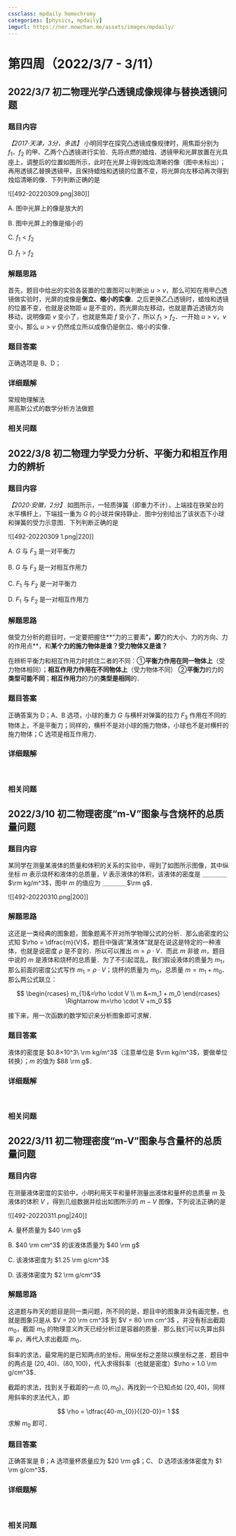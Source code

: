 ```yaml
---
cssclass: mpdaily homochromy
categories: [physics, mpdaily]
imgurl: https://ner.mowchan.me/assets/images/mpdaily/
---
```


# 第四周（2022/3/7 - 3/11）


## 2022/3/7 初二物理光学凸透镜成像规律与替换透镜问题

### 题目内容

*【2017·天津，3分，多选】* 小明同学在探究凸透镜成像规律时，用焦距分别为 $f_1$、$f_2$ 的甲、乙两个凸透镜进行实验．先将点燃的蜡烛、透镜甲和光屏放置在光具座上，调整后的位置如图所示，此时在光屏上得到烛焰清晰的像（图中未标出）；再用透镜乙替换透镜甲，且保持蜡烛和透镜的位置不变，将光屏向左移动再次得到烛焰清晰的像．下列判断正确的是

![[492-20220309.png\|380]]

A. 图中光屏上的像是放大的

B. 图中光屏上的像是缩小的

C. $f_1<f_2$

D. $f_1>f_2$

### 解题思路

首先，题目中给出的实验各装置的位置图可以判断出 $u > v$，那么可知在用甲凸透镜做实验时，光屏的成像是**倒立、缩小的实像**．之后更换乙凸透镜时，蜡烛和透镜的位置不变，也就是说物距 $u$ 是不变的，而光屏向左移动，也就是靠近透镜方向移动，说明像距 $v$ 变小了，也就是焦距 $f$ 变小了，所以 $f_1 > f_2$．一开始 $u > v$，$v$ 变小，那么 $u > v$ 仍然成立所以成像仍是倒立、缩小的实像．

### 题目答案

正确选项是 B、D；

### 详细题解

常规物理解法
<br>
用高斯公式的数学分析方法做题
<br>

### 相关问题




## 2022/3/8 初二物理力学受力分析、平衡力和相互作用力的辨析

### 题目内容

*【2020·安徽，2分】* 如图所示，一轻质弹簧（即重力不计），上端挂在铁架台的水平横杆上，下端挂一重为 $G$  的小球并保持静止．图中分别给出了该状态下小球和弹簧的受力示意图．下列判断正确的是

![[492-20220309 1.png\|220]]

A. $G$ 与 $F_3$ 是一对平衡力

B. $G$ 与 $F_3$ 是一对相互作用力

C. $F_1$ 与 $F_2$ 是一对平衡力

D. $F_1$ 与 $F_2$ 是一对相互作用力

### 解题思路

做受力分析的题目时，一定要把握住**“力的三要素”**，即**力的大小、力的方向、力的作用点**，和**某个力的施力物体是谁？受力物体又是谁？**

在辨析平衡力和相互作用力时抓住二者的不同：①**平衡力作用在同一物体上**（受力物体相同）；**相互作用力作用在不同物体上**（受力物体不同） ②**平衡力**的力的**类型可能不同**；**相互作用力**的力的**类型是相同**的．


### 题目答案

正确答案为 D；A、B 选项，小球的重力 $G$ 与横杆对弹簧的拉力 $F_3$  作用在不同的物体上，不是平衡力；同样的，横杆不是对小球的施力物体，小球也不是对横杆的施力物体；C 选项是相互作用力．


### 详细题解

<br>

### 相关问题




## 2022/3/10 初二物理密度“m-V”图象与含烧杯的总质量问题

### 题目内容
   

某同学在测量某液体的质量和体积的关系的实验中，得到了如图所示图像，其中纵坐标 $m$ 表示烧杯和液体的总质量，$V$ 表示液体的体积，该液体的密度是 ＿＿＿＿$\rm kg/m^3$，图中 $m$ 的值应为 ＿＿＿＿$\rm g$．

![[492-20220310.png\|200]]

### 解题思路

这还是一类经典的图象题，图象题离不开对所学物理公式的分析．那么由密度的公式知 $\rho = \dfrac{m}{V}$，题目中强调“某液体”就是在说这是特定的一种液体，也就是说密度 $\rho$ 是不变的．所以可以推出 $m=\rho \cdot V$．而此 $m$ 非彼 $m$，题目中说的 $m$ 是液体和烧杯的总质量．为了不引起混乱，我们假设液体的质量为 $m_1$，那么前面的密度公式写作 $m_1=\rho \cdot V$；烧杯的质量为 $m_0$，总质量 $m=m_1 + m_0$．那么两公式联立：

$$
\begin{rcases}
m_{1}&=\rho \cdot V \\
m &=m_1 + m_0
\end{rcases}
\Rightarrow m=\rho \cdot V +m_0
$$

接下来，用一次函数的数学知识来分析图象即可求解．


### 题目答案

液体的密度是 $0.8×10^3\ \rm kg/m^3$（注意单位是 $\rm kg/m^3$，要做单位转换）；$m$ 的值为 $88 \rm g$．


### 详细题解

<br>

### 相关问题




## 2022/3/11 初二物理密度“m-V”图象与含量杯的总质量问题

### 题目内容

在测量液体密度的实验中，小明利用天平和量杯测量出液体和量杯的总质量 $m$ 及液体的体积 $V$ ，得到几组数据并绘出如图所示的 $m-V$ 图像，下列说法正确的是
   
![[492-20220311.png\|240]]

A. 量杯质量为 $40 \rm g$

B. $40 \rm cm^3$ 的该液体质量为 $40 \rm g$

C. 该液体密度为 $1.25 \rm g/cm^3$

D. 该液体密度为 $2 \rm g/cm^3$


### 解题思路

这道题与昨天的题目是同一类问题，所不同的是，题目中的图象并没有画完整，也就是图象只是从 $V = 20 \rm cm^3$ 到 $V = 80 \rm cm^3$ ，并没有标出截距 $m_0$，截距 $m_0$ 的物理意义昨天已经分析过是容器的质量．那么我们可以先算出斜率 $\rho$，再代入求出截距 $m_0$．

斜率的求法，最常用的是已知两点的坐标，用纵坐标之差除以横坐标之差．题目中的两点是 $(20, 40)$、$(80, 100)$，代入求得斜率（也就是密度）$\rho = 1.0 \rm g/cm^3$．

截距的求法，找到关于截距的一点 $(0, m_0)$，再找到一个已知点如 $(20, 40)$，同样用斜率的求法代入，即

$$
\rho = \dfrac{40-m_{0}}{{20-0}}= 1
$$
求解 $m_0$ 即可．


### 题目答案

正确答案是 B；A 选项量杯质量应为 $20 \rm g$；C、 D 选项该液体密度为 $1 \rm g/cm^3$．

### 详细题解

<br>

### 相关问题




